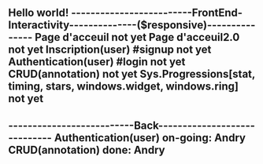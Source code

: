 Hello world!
-------------------------FrontEnd-Interactivity--------------($responsive)---------------
Page d'acceuil                                                      not yet
Page d'acceuil2.0                                                   not yet
Inscription(user) #signup                                           not yet
Authentication(user) #login                                         not yet
CRUD(annotation)                                                    not yet
Sys.Progressions[stat, timing, stars, windows.widget, windows.ring] not yet
-----------------------------------------------------------------------------------------


--------------------------Back-----------------------------
    Authentication(user)                on-going: Andry
    CRUD(annotation)                    done: Andry
-----------------------------------------------------------
